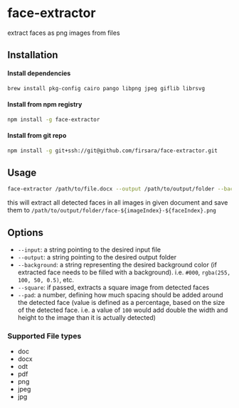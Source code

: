 # face-extractor

extract faces as png images from files

## Installation

#### Install dependencies

```sh
brew install pkg-config cairo pango libpng jpeg giflib librsvg
```

#### Install from npm registry

```sh
npm install -g face-extractor
```

#### Install from git repo

```sh
npm install -g git+ssh://git@github.com/firsara/face-extractor.git
```

## Usage

```sh
face-extractor /path/to/file.docx --output /path/to/output/folder --background "rgba(0, 0, 0, 0)" --square --pad 100
```

this will extract all detected faces in all images in given document and save them to `/path/to/output/folder/face-${imageIndex}-${faceIndex}.png`

## Options

- `--input`: a string pointing to the desired input file
- `--output`: a string pointing to the desired output folder
- `--background`: a string representing the desired background color (if extracted face needs to be filled with a background). i.e. `#000`, `rgba(255, 100, 50, 0.5)`, etc.
- `--square`: if passed, extracts a square image from detected faces
- `--pad`: a number, defining how much spacing should be added around the detected face (value is defined as a percentage, based on the size of the detected face. i.e. a value of `100` would add double the width and height to the image than it is actually detected)

### Supported File types

- doc
- docx
- odt
- pdf
- png
- jpeg
- jpg
